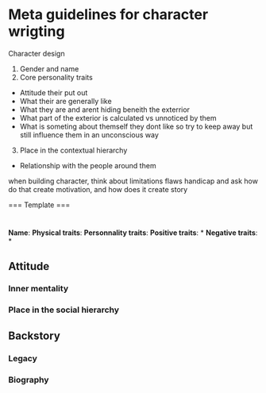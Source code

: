 # Meta guidelines for character wrigting

Character design
1. Gender and name
2. Core personality traits
 * Attitude their put out
 * What their are generally like
 * What they are and arent hiding beneith the exterrior
 * What part of the exterior is calculated vs unnoticed by them
 * What is someting about themself they dont like so try to keep away but still influence them in an unconscious way
3. Place in the contextual hierarchy
 * Relationship with the people around them

when building character, think about limitations flaws handicap and ask how do that create motivation, and how does it create story

=== Template ===

#

**Name**:
**Physical traits**:
**Personnality traits**:
**Positive traits**:
 *
**Negative traits**:
 *

## Attitude
### Inner mentality
### Place in the social hierarchy

## Backstory
### Legacy
### Biography


